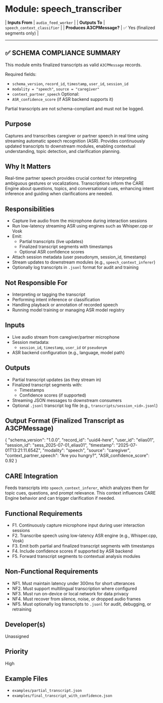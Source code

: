 # Module: speech_transcriber

| **Inputs From**  | `audio_feed_worker` |
| **Outputs To**   | `speech_context_classifier` |
| **Produces A3CPMessage?** | ✅ Yes (finalized segments only) |

-------------------------------------------------------------------------------
✅ SCHEMA COMPLIANCE SUMMARY
-------------------------------------------------------------------------------

This module emits finalized transcripts as valid `A3CPMessage` records.

Required fields:
- `schema_version`, `record_id`, `timestamp`, `user_id`, `session_id`
- `modality = "speech"`, `source = "caregiver"`
- `context_partner_speech`
Optional:
- `ASR_confidence_score` (if ASR backend supports it)

Partial transcripts are not schema-compliant and must not be logged.


## Purpose
Captures and transcribes caregiver or partner speech in real time using streaming automatic speech recognition (ASR). Provides continuously updated transcripts to downstream modules, enabling contextual understanding, topic detection, and clarification planning.

## Why It Matters
Real-time partner speech provides crucial context for interpreting ambiguous gestures or vocalizations. Transcriptions inform the CARE Engine about questions, topics, and conversational cues, enhancing intent inference and guiding when clarifications are needed.

## Responsibilities
- Capture live audio from the microphone during interaction sessions
- Run low-latency streaming ASR using engines such as Whisper.cpp or Vosk
- Emit:
  - Partial transcripts (live updates)
  - Finalized transcript segments with timestamps
  - Optional ASR confidence scores
- Attach session metadata (user pseudonym, session_id, timestamp)
- Stream updates to downstream modules (e.g., `speech_context_inferer`)
- Optionally log transcripts in `.jsonl` format for audit and training

## Not Responsible For
- Interpreting or tagging the transcript
- Performing intent inference or classification
- Handling playback or annotation of recorded speech
- Running model training or managing ASR model registry

## Inputs
- Live audio stream from caregiver/partner microphone
- Session metadata:
  - `session_id`, `timestamp`, `user_id` or `pseudonym`
- ASR backend configuration (e.g., language, model path)

## Outputs
- Partial transcript updates (as they stream in)
- Finalized transcript segments with:
  - Timestamps
  - Confidence scores (if supported)
- Streaming JSON messages to downstream consumers
- Optional `.jsonl` transcript log file (e.g., `transcripts/session_<id>.jsonl`)

## Output Format (Finalized Transcript as A3CPMessage)
{
  "schema_version": "1.0.0",
  "record_id": "uuid4-here",
  "user_id": "elias01",
  "session_id": "sess_2025-07-01_elias01",
  "timestamp": "2025-07-01T13:21:11.654Z",
  "modality": "speech",
  "source": "caregiver",
  "context_partner_speech": "Are you hungry?",
  "ASR_confidence_score": 0.92
}


## CARE Integration
Feeds transcripts into `speech_context_inferer`, which analyzes them for topic cues, questions, and prompt relevance. This context influences CARE Engine behavior and can trigger clarification if needed.

## Functional Requirements
- F1. Continuously capture microphone input during user interaction sessions
- F2. Transcribe speech using low-latency ASR engine (e.g., Whisper.cpp, Vosk)
- F3. Emit both partial and finalized transcript segments with timestamps
- F4. Include confidence scores if supported by ASR backend
- F5. Forward transcript segments to contextual analysis modules

## Non-Functional Requirements
- NF1. Must maintain latency under 300ms for short utterances
- NF2. Must support multilingual transcription where configured
- NF3. Must run on-device or local network for data privacy
- NF4. Must recover from silence, noise, or dropped audio frames
- NF5. Must optionally log transcripts to `.jsonl` for audit, debugging, or retraining

## Developer(s)
Unassigned

## Priority
High

## Example Files
- `examples/partial_transcript.json`
- `examples/final_transcript_with_confidence.json`
